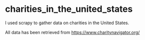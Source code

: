 # charities_in_the_united_states
I used scrapy to gather data on charities in the United States.

All data has been retrieved from https://www.charitynavigator.org/
